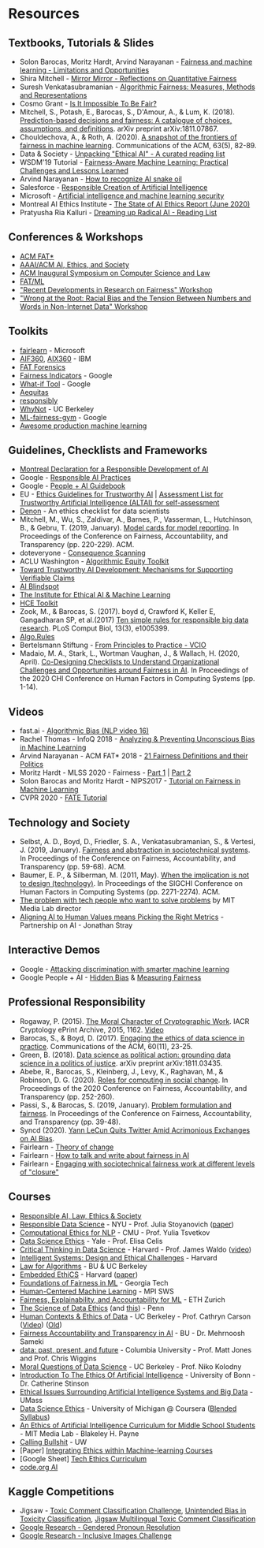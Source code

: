 # Resources

## Textbooks, Tutorials & Slides

- Solon Barocas, Moritz Hardt, Arvind Narayanan - [Fairness and machine learning - Limitations and Opportunities](https://fairmlbook.org)
- Shira Mitchell - [Mirror Mirror - Reflections on Quantitative Fairness](https://shiraamitchell.github.io/fairness/)
-  Suresh Venkatasubramanian - [Algorithmic Fairness: Measures, Methods and Representations](http://www.cs.utah.edu/~suresh/static/files/tutorial.pdf)
- Cosmo Grant - [Is It Impossible To Be Fair?](https://3milychu.github.io/algorithmic-fairness/)
- Mitchell, S., Potash, E., Barocas, S., D'Amour, A., & Lum, K. (2018). [Prediction-based decisions and fairness: A catalogue of choices, assumptions, and definitions](https://arxiv.org/pdf/1811.07867.pdf). arXiv preprint arXiv:1811.07867.
- Chouldechova, A., & Roth, A. (2020). [A snapshot of the frontiers of fairness in machine learning](https://cacm.acm.org/magazines/2020/5/244336-a-snapshot-of-the-frontiers-of-fairness-in-machine-learning/fulltext). Communications of the ACM, 63(5), 82-89.
- Data & Society - [Unpacking "Ethical AI" - A curated reading list](https://points.datasociety.net/unpacking-ethical-ai-b770b964c236)
- WSDM'19 Tutorial - [Fairness-Aware Machine Learning: Practical Challenges and Lessons Learned](https://sites.google.com/view/wsdm19-fairness-tutorial)
- Arvind Narayanan - [How to recognize AI snake oil](https://www.cs.princeton.edu/~arvindn/talks/MIT-STS-AI-snakeoil.pdf)
- Salesforce - [Responsible Creation of Artificial Intelligence](https://trailhead.salesforce.com/en/content/learn/modules/responsible-creation-of-artificial-intelligence)
- Microsoft - [Artificial intelligence and machine learning security
](https://docs.microsoft.com/en-us/security/engineering/)
- Montreal AI Ethics Institute - [The State of AI Ethics Report (June 2020)](https://montrealethics.ai/the-state-of-ai-ethics-report-june-2020/)
- Pratyusha Ria Kalluri - [Dreaming up Radical AI - Reading List](https://docs.google.com/document/d/1qJlspdmiQBGstopjAMhZ2ejmRUl_MrQK7ZMnhBAtt4c/edit)

## Conferences & Workshops

- [ACM FAT*](https://fatconference.org)
- [AAAI/ACM AI, Ethics, and Society](https://www.aies-conference.com/)
- [ACM Inaugural Symposium on Computer Science and Law](https://computersciencelaw.org/)
- [FAT/ML](https://www.fatml.org)
- ["Recent Developments in Research on Fairness" Workshop](https://simons.berkeley.edu/workshops/fairness-workshop-2)
- ["Wrong at the Root: Racial Bias and the Tension Between Numbers and Words in Non-Internet Data" Workshop](https://simons.berkeley.edu/workshops/fairness-workshop-1)

## Toolkits

- [fairlearn](https://github.com/fairlearn/fairlearn) - Microsoft
- [AIF360](https://aif360.mybluemix.net/), [AIX360](https://aix360.mybluemix.net/) - IBM
- [FAT Forensics](https://fat-forensics.org/)
- [Fairness Indicators](https://github.com/tensorflow/fairness-indicators) - Google
- [What-if Tool](https://pair-code.github.io/what-if-tool/) - Google
- [Aequitas](https://dsapp.uchicago.edu/projects/aequitas/)
- [responsibly](http://docs.responsibly.ai/)
- [WhyNot](https://github.com/zykls/whynot) - UC Berkeley
- [ML-fairness-gym](https://github.com/google/ml-fairness-gym) - Google
- [Awesome production machine learning](https://github.com/EthicalML/awesome-production-machine-learning)

## Guidelines, Checklists and Frameworks

- [Montreal Declaration for a Responsible Development of AI](https://www.montrealdeclaration-responsibleai.com/)
- Google - [Responsible AI Practices](https://ai.google/responsibilities/responsible-ai-practices/)
- Google - [People + AI Guidebook](https://pair.withgoogle.com/)
- EU - [Ethics Guidelines for Trustworthy AI](https://ec.europa.eu/digital-single-market/en/news/ethics-guidelines-trustworthy-ai) | [Assessment List for Trustworthy Artificial Intelligence (ALTAI) for self-assessment](https://ec.europa.eu/digital-single-market/en/news/assessment-list-trustworthy-artificial-intelligence-altai-self-assessment)
- [Denon](http://deon.drivendata.org/) - An ethics checklist for data scientists
- Mitchell, M., Wu, S., Zaldivar, A., Barnes, P., Vasserman, L., Hutchinson, B., & Gebru, T. (2019, January). [Model cards for model reporting](https://arxiv.org/pdf/1810.03993.pdf). In Proceedings of the Conference on Fairness, Accountability, and Transparency (pp. 220-229). ACM.
- doteveryone - [Consequence Scanning](https://www.doteveryone.org.uk/project/consequence-scanning/)
- ACLU Washington - [Algorithmic Equity Toolkit](https://www.aclu-wa.org/AEKit)
- [Toward Trustworthy AI Development: Mechanisms for Supporting Verifiable Claims](https://arxiv.org/abs/2004.07213)
- [AI Blindspot](http://aiblindspot.media.mit.edu/)
- [The Institute for Ethical AI & Machine Learning](https://ethical.institute)
- [HCE Toolkit](https://data.berkeley.edu/hce-toolkit)
- Zook, M., & Barocas, S. (2017). boyd d, Crawford K, Keller E, Gangadharan SP, et al.(2017) [Ten simple rules for responsible big data research](https://journals.plos.org/ploscompbiol/article?id=10.1371/journal.pcbi.1005399). PLoS Comput Biol, 13(3), e1005399.
- [Algo.Rules](https://algorules.org/en/home)
- Bertelsmann Stiftung - [From Principles to Practice - VCIO](https://algorules.org/fileadmin/files/alg/From_Principles_to_Practice.pdf)
- Madaio, M. A., Stark, L., Wortman Vaughan, J., & Wallach, H. (2020, April). [Co-Designing Checklists to Understand Organizational Challenges and Opportunities around Fairness in AI](https://dl.acm.org/doi/pdf/10.1145/3313831.3376445?casa_token=yre1Bv5w2jQAAAAA:vyftSzSuZB9houOW3ezVyc7fPtz2TDpN2fXiYtG_x7oy8_eS2A4W-VEqMa60q-smP7Di67Fw9mPjSg). In Proceedings of the 2020 CHI Conference on Human Factors in Computing Systems (pp. 1-14).

## Videos

- fast.ai - [Algorithmic Bias (NLP video 16)](https://youtu.be/pThqge9QDn8)
- Rachel Thomas - InfoQ 2018 - [Analyzing & Preventing Unconscious Bias in Machine Learning](https://www.infoq.com/presentations/unconscious-bias-machine-learning/)
- Arvind Narayanan - ACM FAT* 2018 - [21 Fairness Definitions and their Politics](https://fairmlbook.org/tutorial2.html)
- Moritz Hardt - MLSS 2020 - Fairness - [Part 1](https://youtu.be/Igq_S_7IfOU) | [Part 2](https://youtu.be/9oNVFQ9llPc)
- Solon Barocas and Moritz Hardt - NIPS2017 - [Tutorial on Fairness in Machine Learning](https://fairmlbook.org/tutorial1.html)
- CVPR 2020 - [FATE Tutorial](https://youtu.be/-xGvcDzvi7Q)

## Technology and Society

- Selbst, A. D., Boyd, D., Friedler, S. A., Venkatasubramanian, S., & Vertesi, J. (2019, January). [Fairness and abstraction in sociotechnical systems](http://friedler.net/papers/sts_fat2019.pdf). In Proceedings of the Conference on Fairness, Accountability, and Transparency (pp. 59-68). ACM.
- Baumer, E. P., & Silberman, M. (2011, May). [When the implication is not to design (technology)](https://www.ics.uci.edu/~djp3/classes/2011_01_INF134/papers/impl9-rev.pdf). In Proceedings of the SIGCHI Conference on Human Factors in Computing Systems (pp. 2271-2274). ACM.
- [The problem with tech people who want to solve problems](https://www.vox.com/recode/2019/6/26/18758776/joi-ito-mit-media-lab-resisting-reduction-exorcist-kara-swisher-recode-decode-podcast-interview) by MIT Media Lab director
- [Aligning AI to Human Values means Picking the Right Metrics](https://medium.com/@PartnershipAI/aligning-ai-to-human-values-means-picking-the-right-metrics-855859e6f047) - Partnership on AI - Jonathan Stray

## Interactive Demos

- Google - [Attacking discrimination with smarter machine learning](https://research.google.com/bigpicture/attacking-discrimination-in-ml/)
- Google People + AI - [Hidden Bias](https://pair.withgoogle.com/explorables/hidden-bias/) & [Measuring Fairness](https://pair.withgoogle.com/explorables/measuring-fairness/)

## Professional Responsibility

- Rogaway, P. (2015). [The Moral Character of Cryptographic Work](https://cseweb.ucsd.edu/~dstefan/cse227-spring19/papers/moral-en.pdf). IACR Cryptology ePrint Archive, 2015, 1162. [Video](https://youtu.be/F-XebcVSyJw)
- Barocas, S., & Boyd, D. (2017). [Engaging the ethics of data science in practice](https://cacm.acm.org/magazines/2017/11/222176-engaging-the-ethics-of-data-science-in-practice/fulltext). Communications of the ACM, 60(11), 23-25.
- Green, B. (2018). [Data science as political action: grounding data science in a politics of justice](https://arxiv.org/pdf/1811.03435.pdf). arXiv preprint arXiv:1811.03435.
- Abebe, R., Barocas, S., Kleinberg, J., Levy, K., Raghavan, M., & Robinson, D. G. (2020). [Roles for computing in social change](https://dl.acm.org/doi/pdf/10.1145/3351095.3372871?casa_token=MRa0S9M9gNwAAAAA:hrz7NgIa55il9eDC-2YlUOV_sElCDwEyMeP3MH0HFK6PULF2zSppubKB_O_NKLya8edxUuB38_dIZg). In Proceedings of the 2020 Conference on Fairness, Accountability, and Transparency (pp. 252-260).
- Passi, S., & Barocas, S. (2019, January). [Problem formulation and fairness](https://dl.acm.org/doi/pdf/10.1145/3287560.3287567?casa_token=RuHlpdgD2KsAAAAA:mp1-wwNI8GqGoUpcvcBS62B8MfyaFfFtLPTg8LmjUm3SGR0opT9IXi1G548PR-lFrXw6Z3L7p9Ijag). In Proceedings of the Conference on Fairness, Accountability, and Transparency (pp. 39-48).
- Syncd (2020). [Yann LeCun Quits Twitter Amid Acrimonious Exchanges on AI Bias](https://syncedreview.com/2020/06/30/yann-lecun-quits-twitter-amid-acrimonious-exchanges-on-ai-bias/?fbclid=IwAR35jA6NFjHNWQJ6mQBsBNfichfvhj7D39OdnQXj9pB_h73Pqw-B4_HFVfA).
- Fairlearn - [Theory of change](https://hackmd.io/EBh01XPtRZGHEg76oD1rGw)
- Fairlearn - [How to talk and write about fairness in AI](https://fairlearn.github.io/contributor_guide/how_to_talk_about_fairness.html)
- Fairlearn - [Engaging with sociotechnical fairness work at different levels of "closure"](https://drive.google.com/file/d/1leJHwmi4LLYl4CQVSGN4ob18IJvnBrAv/view)

## Courses
- [Responsible AI, Law, Ethics & Society](https://learn.responsibly.ai/)
- [Responsible Data Science](https://dataresponsibly.github.io/courses/spring19/) - NYU - Prof. Julia Stoyanovich ([paper](https://arxiv.org/pdf/1912.10564.pdf))
- [Computational Ethics for NLP](http://demo.clab.cs.cmu.edu/ethical_nlp/) - CMU - Prof. Yulia Tsvetkov
- [Data Science Ethics](https://datascienceethics.org) - Yale - Prof. Elisa Celis
- [Critical Thinking in Data Science](https://locator.tlt.harvard.edu/course/colgsas-207093/2019/spring/14577) - Harvard - Prof. James Waldo ([video](https://youtu.be/PDYGjDYTY1o))
- [Intelligent Systems: Design and Ethical Challenges](https://locator.tlt.harvard.edu/course/colgsas-160419/2019/spring/20399) - Harvard
- [Law for Algorithms](http://aloni.net/lfa) - BU & UC Berkeley
- [Embedded EthiCS](https://embeddedethics.seas.harvard.edu/) - Harvard ([paper](https://arxiv.org/pdf/1808.05686.pdf))
- [Foundations of Fairness in ML](http://jamiemorgenstern.com/teaching/f18-fairml/) - Georgia Tech
- [Human-Centered Machine Learning](http://courses.mpi-sws.org/hcml-ws18/) - MPI SWS
- [Fairness, Explainability, and Accountability for ML](https://las.inf.ethz.ch/teaching/feaml-s19) - ETH Zurich
- [The Science of Data Ethics](https://www.seas.upenn.edu/~cis399/index.html) (and [this](https://www.cis.upenn.edu/~mkearns/teaching/SDE/ScienceDataEthics.pdf)) - Penn
- [Human Contexts & Ethics of Data](https://data.berkeley.edu/hce
) - UC Berkeley - Prof. Cathryn Carson ([Video](https://www.youtube.com/watch?v=vmmrdr-T1K0&feature=youtu.be)) ([Old](https://hce-sts.org/))
- [Fairness Accountability and Transparency in AI](http://cs-people.bu.edu/sameki/ResponsibleAI.html) - BU - Dr. Mehrnoosh Sameki
- [data: past, present, and future](https://data-ppf.github.io/) - Columbia University - Prof. Matt Jones and Prof. Chris Wiggins
- [Moral Questions of Data Science](https://bcourses.berkeley.edu/courses/1477033) - UC Berkeley - Prof. Niko Kolodny
- [Introduction To The Ethics Of Artificial Intelligence](https://www.catherinestinson.ca/Files/Teaching/Syllabus_Ethics_AI.pdf) - University of Bonn - Dr. Catherine Stinson
- [Ethical Issues Surrounding Artificial Intelligence Systems and Big Data](https://github.com/sblodgett/ai-ethics) - UMass
- [Data Science Ethics](https://www.coursera.org/learn/data-science-ethics) - University of Michigan @ Coursera ([Blended Syllabus](http://www-personal.umich.edu/~csandvig/SIADS%20503%20Data%20Science%20Ethics%20--%20Syllabus.pdf))
- [An Ethics of Artificial Intelligence Curriculum for Middle School Students](https://docs.google.com/document/d/1e9wx9oBg7CR0s5O7YnYHVmX7H7pnITfoDxNdrSGkp60/view#heading=h.lj79p5m41lr3) - MIT Media Lab - Blakeley H. Payne
- [Calling Bullshit](https://callingbullshit.org/) - UW
- [Paper] [Integrating Ethics within Machine-learning Courses](https://dl.acm.org/citation.cfm?id=3341164)
- [Google Sheet] [Tech Ethics Curriculum](https://docs.google.com/spreadsheets/d/1jWIrA8jHz5fYAW4h9CkUD8gKS5V98PDJDymRf8d9vKI/edit#gid=0)
- [code.org AI](https://code.org/oceans)

## Kaggle Competitions

- Jigsaw - [Toxic Comment Classification Challenge](https://www.kaggle.com/c/jigsaw-toxic-comment-classification-challenge), [Unintended Bias in Toxicity Classification](https://www.kaggle.com/c/jigsaw-unintended-bias-in-toxicity-classification), [Jigsaw Multilingual Toxic Comment Classification
](https://www.kaggle.com/c/jigsaw-multilingual-toxic-comment-classification)
- [Google Research - Gendered Pronoun Resolution](https://www.kaggle.com/c/gendered-pronoun-resolution)
- [Google Research - Inclusive Images Challenge](https://www.kaggle.com/c/inclusive-images-challenge)
